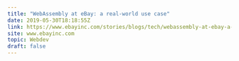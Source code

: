 ```yaml
---
title: "WebAssembly at eBay: a real-world use case"
date: 2019-05-30T18:18:55Z
link: https://www.ebayinc.com/stories/blogs/tech/webassembly-at-ebay-a-real-world-use-case/?utm_medium=RSS&utm_source=hune
site: www.ebayinc.com
topic: Webdev
draft: false
---
```

